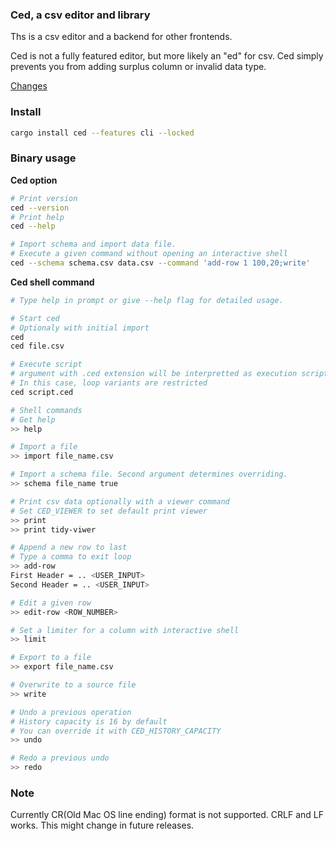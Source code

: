### Ced, a csv editor and library

Ths is a csv editor and a backend for other frontends.

Ced is not a fully featured editor, but more likely an "ed" for csv. Ced simply
prevents you from adding surplus column or invalid data type. 

[Changes](./docs/change.md)

### Install

```bash
cargo install ced --features cli --locked
```

### Binary usage

**Ced option**

```bash
# Print version
ced --version
# Print help
ced --help

# Import schema and import data file.
# Execute a given command without opening an interactive shell
ced --schema schema.csv data.csv --command 'add-row 1 100,20;write'
```

**Ced shell command**

```bash
# Type help in prompt or give --help flag for detailed usage.

# Start ced
# Optionaly with initial import
ced
ced file.csv

# Execute script
# argument with .ced extension will be interpretted as execution script
# In this case, loop variants are restricted
ced script.ced

# Shell commands
# Get help
>> help

# Import a file
>> import file_name.csv

# Import a schema file. Second argument determines overriding.
>> schema file_name true

# Print csv data optionally with a viewer command
# Set CED_VIEWER to set default print viewer
>> print
>> print tidy-viwer

# Append a new row to last
# Type a comma to exit loop
>> add-row 
First Header = .. <USER_INPUT>
Second Header = .. <USER_INPUT>

# Edit a given row
>> edit-row <ROW_NUMBER>

# Set a limiter for a column with interactive shell
>> limit

# Export to a file
>> export file_name.csv

# Overwrite to a source file
>> write

# Undo a previous operation
# History capacity is 16 by default
# You can override it with CED_HISTORY_CAPACITY
>> undo

# Redo a previous undo
>> redo
```

### Note

Currently CR(Old Mac OS line ending) format is not supported. CRLF and LF
works. This might change in future releases.
